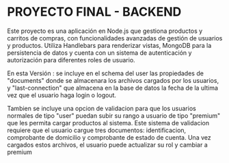   # PROYECTO FINAL - BACKEND
  Este proyecto es una aplicación en Node.js que gestiona productos y carritos de compras, con funcionalidades avanzadas de gestión de usuarios y productos. Utiliza Handlebars para renderizar vistas, MongoDB para la persistencia de datos y cuenta con un sistema de autenticación y autorización para diferentes roles de usuario.

 En esta Versión : 
 se incluye en el schema del user las propiedades de "documents" donde se almacenara los archivos cargados por los usuarios, y "last-connection" que almacena en la base de datos la fecha de la ultima vez que el usuario haga login o logout.

Tambien se incluye una opcion de validacion para que los usuarios normales de tipo "user" puedan subir su rango a usuario de tipo "premium" que les permita cargar productos al sistema. Este sistema de validacion requiere que el usuario cargue tres documentos: identificacion, comprobante de domicilio y comprobante de estado de cuenta. Una vez cargados estos archivos, el usuario puede actualizar su rol y cambiar a premium
